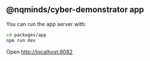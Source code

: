 ## @nqminds/cyber-demonstrator app

You can run the app server with:

```bash
cd packages/app
npm run dev
```

Open [http://localhost:8082](http://localhost:8082)
